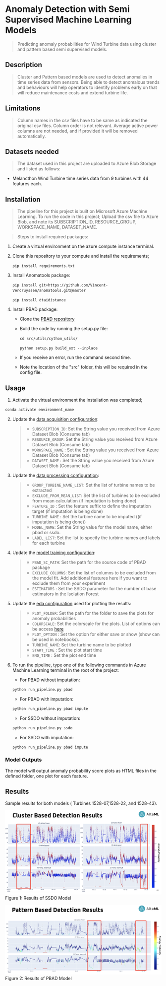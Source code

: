 # Anomaly Detection with Semi Supervised Machine Learning Models
> Predicting anomaly probabilities for Wind Turbine data using cluster and pattern based semi supervised models.

## Description

> Cluster and Pattern based models are used to detect anomalies in time series data from sensors. Being able to detect 
anomalous trends and behaviours will help operators to identify problems early on that will reduce maintenance costs and 
extend turbine life.
> 
## Limitations
> Column names in the csv files have to be same as indicated the original csv files. Column order is not relevant. 
> Average active power columns are not needed, and if provided it will be removed automatically. 

## Datasets needed

>The dataset used in this project are uploaded to Azure Blob Storage and listed as follows:
- Melancthon Wind Turbine time series data from 9 turbines with 44 features each.


## Installation

> The pipeline for this project is built on Microsoft Azure Machine Learning. To run the code in this project;
> Upload the csv file to Azure Blob, and note its SUBSCRIPTION_ID, RESOURCE_GROUP, WORKSPACE_NAME, DATASET_NAME.

> Steps to install required packages:
1. Create a virtual environment on the azure compute instance terminal.
2. Clone this repository to your compute and install the requirements; 

    ```pip install requirements.txt ```
3. Install Anomatools package:
    
    ```pip install git+https://github.com/Vincent-Vercruyssen/anomatools.git@master```
    
    ```pip install dtaidistance```
4. Install PBAD package:
    
    - Clone the [PBAD repository](https://bitbucket.org/len_feremans/pbad/src/master/)
    - Build the code by running the setup.py file:
    
        ```cd src/utils/cython_utils/```
        
        ```python setup.py build_ext --inplace```
     - If you receive an error, run the command second time.
     - Note the location of the "src" folder, this will be required in the config file.

 
## Usage

1. Activate the virtual environment the installation was completed;
```bash
conda activate environment_name
```
 
2. Update the [data acquisition configuration](data_acquisition/data_acquisition_config.py):
   >- `SUBSCRIPTION_ID`: Set the String value you received from Azure Dataset Blob (Consume tab)
   >- `RESOURCE_GROUP`: Set the String value you received from Azure Dataset Blob (Consume tab)
   >- `WORKSPACE_NAME` : Set the String value you received from Azure Dataset Blob (Consume tab)
   >- `DATASET_NAME` : Set the String value you received from Azure Dataset Blob (Consume tab)
   
2. Update the [data processing configuration](data_processing/data_processing_config.py):
   >- `GROUP_TURBINE_NAME_LIST`: Set the list of turbine names to be extracted
   >- `EXCLUDE_FROM_MEAN_LIST`: Set the list of turbines to be excluded from mean calculation (if imputation is being done)
   >- `FEATURE_ID` : Set the feature suffix to define the imputation target (if imputation is being done)
   >- `TURBINE_NAME` : Set the turbine name to be imputed ((if imputation is being done))
   >- `MODEL_NAME`: Set the String value for the model name, either pbad or ssdo. 
   >- `LABEL_LIST`: Set the list to specify the turbine names and labels for each turbine
   
 3. Update the [model training configuration](model_training/model_training_config.py):
       >- `PBAD_SC_PATH`: Set the path for the source code of PBAD package
       >- `EXCLUDE_COLUMNS`: Set the list of columns to be excluded from the model fit. Add additional features here if you want to exclude them from your experiment
       >- `ESTIMATORS` : Set the SSDO parameter for the number of base estimators in the Isolation Forest
       
 4. Update the [eda configuration](eda/eda_config.py) used for plotting the results:
       >- `PLOT_FOLDER`: Set the path for the folder to save the plots for anomaly probabilities
       >- `COLORSCALE`: Set the colorscale for the plots. List of options can be access [here](https://plotly.com/python/builtin-colorscales/)
       >- `PLOT_OPTION` : Set the option for either save or show (show can be used in notebooks).
       >- `TURBINE_NAME`: Set the turbine name to be plotted
       >- `START_TIME` : Set the plot start time
       >- `END_TIME` : Set the plot end time
 5. To run the pipeline, type one of the following commands in Azure Machine Learning terminal in the root of the project:
    
    - For PBAD without imputation:
    ```bash
    python run_pipeline.py pbad
    ```
    
    - For PBAD with imputation:
    ```bash
    python run_pipeline.py pbad impute
    ```
    
    - For SSDO without imputation:
    ```bash
    python run_pipeline.py ssdo
    ```
    
    - For SSDO with imputation:
    ```bash
    python run_pipeline.py pbad impute
    ```
      
### Model Outputs

The model will output anomaly probability score plots as HTML files in the defined folder, one plot for each feature.

## Results

Sample results for both models ( Turbines 1528-07,1528-22, and 1528-43).

![alt text](eda/ssdo.png "SSDO")
Figure 1: Results of SSDO Model 

![alt text](eda/pbad.png "PBAD")
Figure 2: Results of PBAD Model 
